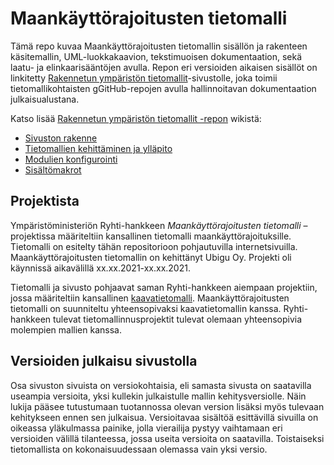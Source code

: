 # Maankäyttörajoitusten tietomalli

Tämä repo kuvaa Maankäyttörajoitusten tietomallin sisällön ja rakenteen käsitemallin, UML-luokkakaavion, tekstimuoisen dokumentaation, sekä laatu- ja elinkaarisääntöjen avulla. Repon eri versioiden aikaisen sisällöt on linkitetty [Rakennetun ympäristön tietomallit](https://tietomallit.ymparisto.fi/)-sivustolle, joka toimii tietomallikohtaisten gGitHub-repojen avulla hallinnoitavan dokumentaation julkaisualustana.

Katso lisää [Rakennetun ympäristön tietomallit -repon](https://github.com/sykefi/ry-tietomallit/) wikistä:
* [Sivuston rakenne](https://github.com/sykefi/ry-tietomallit/wiki/Sivuston-rakenne)
* [Tietomallien kehittäminen ja ylläpito](https://github.com/sykefi/ry-tietomallit/wiki/Tietomallien-kehitt%C3%A4minen-ja-yll%C3%A4pito)
* [Modulien konfigurointi](https://github.com/sykefi/ry-tietomallit/wiki/Modulien-konfigurointi)
* [Sisältömakrot](https://github.com/sykefi/ry-tietomallit/wiki/Sis%C3%A4lt%C3%B6makrot)

## Projektista
Ympäristöministeriön Ryhti-hankkeen *Maankäyttörajoitusten tietomalli* –projektissa määriteltiin kansallinen tietomalli maankäyttörajoituksille. Tietomalli on esitelty tähän repositorioon pohjautuvilla internetsivuilla. Maankäyttörajoitusten tietomallin on kehittänyt Ubigu Oy. Projekti oli käynnissä aikavälillä xx.xx.2021-xx.xx.2021.

Tietomalli ja sivusto pohjaavat saman Ryhti-hankkeen aiempaan projektiin, jossa määriteltiin kansallinen [kaavatietomalli](https://tietomallit.ymparisto.fi/kaavatiedot/). Maankäyttörajoitusten tietomalli on suunniteltu yhteensopivaksi kaavatietomallin kanssa. Ryhti-hankkeen tulevat tietomallinnusprojektit tulevat olemaan yhteensopivia molempien mallien kanssa. 

## Versioiden julkaisu sivustolla
Osa sivuston sivuista on versiokohtaisia, eli samasta sivusta on saatavilla useampia versioita, yksi kullekin julkaistulle mallin kehitysversiolle. Näin lukija pääsee tutustumaan tuotannossa olevan version lisäksi myös tulevaan kehitykseen ennen sen julkaisua. Versioitavaa sisältöä esittävillä sivuilla on oikeassa yläkulmassa painike, jolla vierailija pystyy vaihtamaan eri versioiden välillä tilanteessa, jossa useita versioita on saatavilla. Toistaiseksi tietomallista on kokonaisuudessaan olemassa vain yksi versio. 
